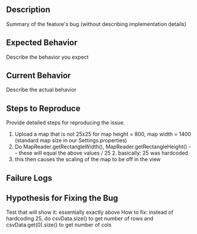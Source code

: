 ## Description

Summary of the feature's bug (without describing implementation details)

## Expected Behavior

Describe the behavior you expect

## Current Behavior

Describe the actual behavior

## Steps to Reproduce

Provide detailed steps for reproducing the issue.

1. Upload a map that is not 25x25 for map height = 800, map width = 1400 (standard map size in our Settings.properties)
2. Do MapReader.getRectangleWidth(), MapReader.getRectangleHeight() -- these will equal the above values / 25 
   2. basically: 25 was hardcoded
3. this then causes the scaling of the map to be off in the view

## Failure Logs

## Hypothesis for Fixing the Bug

Test that will show it: essentially exactly above
How to fix: instead of hardcoding 25, do csvData.size() to get number of rows and csvData.get(0).size() to get number of cols